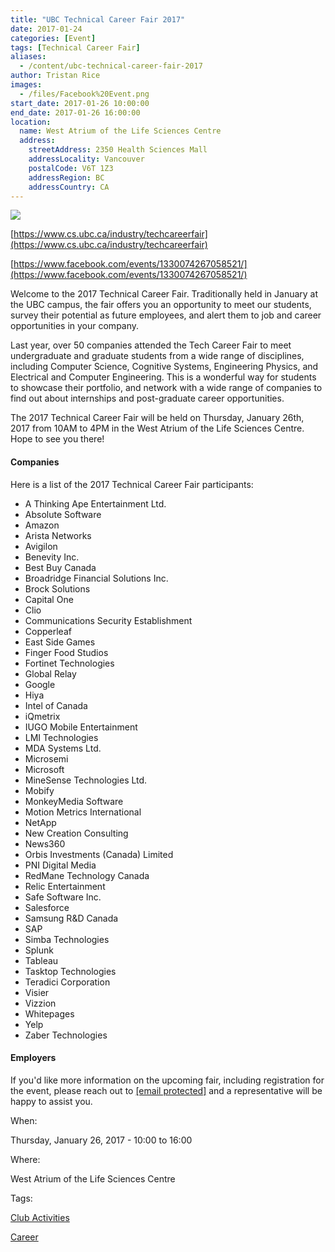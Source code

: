 ```yaml
---
title: "UBC Technical Career Fair 2017"
date: 2017-01-24
categories: [Event]
tags: [Technical Career Fair]
aliases:
  - /content/ubc-technical-career-fair-2017
author: Tristan Rice
images:
  - /files/Facebook%20Event.png
start_date: 2017-01-26 10:00:00
end_date: 2017-01-26 16:00:00
location:
  name: West Atrium of the Life Sciences Centre
  address:
    streetAddress: 2350 Health Sciences Mall
    addressLocality: Vancouver
    postalCode: V6T 1Z3
    addressRegion: BC
    addressCountry: CA
---
```


![](/files/Facebook%20Event.png)

[https://www.cs.ubc.ca/industry/techcareerfair](https://www.cs.ubc.ca/industry/techcareerfair)

[https://www.facebook.com/events/1330074267058521/](https://www.facebook.com/events/1330074267058521/)

Welcome to the 2017 Technical Career Fair. Traditionally held in January at the UBC campus, the fair offers you an opportunity to meet our students, survey their potential as future employees, and alert them to job and career opportunities in your company.

Last year, over 50 companies attended the Tech Career Fair to meet undergraduate and graduate students from a wide range of disciplines, including Computer Science, Cognitive Systems, Engineering Physics, and Electrical and Computer Engineering. This is a wonderful way for students to showcase their portfolio, and network with a wide range of companies to find out about internships and post-graduate career opportunities.

The 2017 Technical Career Fair will be held on Thursday, January 26th, 2017 from 10AM to 4PM in the West Atrium of the Life Sciences Centre. Hope to see you there!

#### Companies

Here is a list of the 2017 Technical Career Fair participants:

- A Thinking Ape Entertainment Ltd.
- Absolute Software
- Amazon
- Arista Networks
- Avigilon
- Benevity Inc.
- Best Buy Canada
- Broadridge Financial Solutions Inc.
- Brock Solutions
- Capital One
- Clio
- Communications Security Establishment
- Copperleaf
- East Side Games
- Finger Food Studios
- Fortinet Technologies
- Global Relay
- Google
- Hiya
- Intel of Canada
- iQmetrix
- IUGO Mobile Entertainment
- LMI Technologies
- MDA Systems Ltd.
- Microsemi
- Microsoft
- MineSense Technologies Ltd.
- Mobify
- MonkeyMedia Software
- Motion Metrics International
- NetApp
- New Creation Consulting
- News360
- Orbis Investments (Canada) Limited
- PNI Digital Media
- RedMane Technology Canada
- Relic Entertainment
- Safe Software Inc.
- Salesforce
- Samsung R&D Canada
- SAP
- Simba Technologies
- Splunk
- Tableau
- Tasktop Technologies
- Teradici Corporation
- Visier
- Vizzion
- Whitepages
- Yelp
- Zaber Technologies

#### Employers

If you'd like more information on the upcoming fair, including registration for the event, please reach out to [\[email protected\]](/cdn-cgi/l/email-protection#d0b3b1a2b5b5a2b6b1b9a290a5b2b3b3a3a3a3febfa2b7) and a representative will be happy to assist you.

When:

Thursday, January 26, 2017 - 10:00 to 16:00

Where:

West Atrium of the Life Sciences Centre

Tags:

[Club Activities](/club)

[Career](/career)
